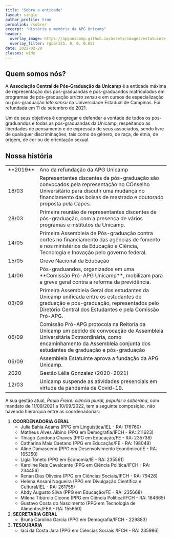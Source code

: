 ```yaml
---
title: "Sobre a entidade"
layout: single
author_profile: true
permalink: /sobre/
excerpt: "História e memória da APG Unicamp"
header:
  overlay_image: https://apgunicamp.github.io/assets/images/estatuinte_apg.jpg
  overlay_filter: rgba(125, 0, 0, 0.85)
date: 2022-02-28
classes: wide
---
```


## Quem somos nós?

A **Associação Central de Pós-Graduação da Unicamp** é a entidade máxima de representação dos pós-graduandas e pós-graduandos matriculados em programas de pós-graduação *stricto sensu* e em cursos de especialização ou pós-graduação *lato sensu* da Universidade Estadual de Campinas. Foi refundada em 11 de setembro de 2021.

Um de seus objetivos é congregar e defender a vontade de todos os pós-graduandos e todas as pós-graduandas da Unicamp, respeitando as liberdades de pensamento e de expressão de seus associados, sendo livre de quaisquer discriminações, tais como de gênero, de raça, de etnia, de origem, de cor ou de orientação sexual.
## Nossa história 

<table class="timeline-md">
  <tbody>
      <tr>
      <td>**2019**</td>
      <td> Ano da refundação da APG Unicamp </td>
    </tr>
    <tr>
      <td>18/03</td>
      <td>Representantes discentes da pós-graduação são convocados pela representação no COnselho Universitário para discutir uma mudança no financiamento das bolsas de mestrado e doutorado proposta pela Capes.</td>
    </tr>
    <tr>
      <td>28/03</td>
      <td>Primeira reunião de representantes discentes de pós-graduação, com a presença de vários programas e institutos da Unicamp.</td>
    </tr>
    <tr>
      <td>14/05</td>
      <td>Primeira Assembleia de Pós-graduação contra cortes no financiamento das agências de fomento e nos ministérios da Educação e Ciência, Tecnologia e Inovação pelo governo federal.</td>
    </tr>
    <tr>
      <td>15/05</td>
      <td>Greve Nacional da Educação</td>
    </tr>
    <tr>
      <td>14/06</td>
      <td>Pós-graduandos, organizados em uma **Comissão Pró-APG Unicamp**, mobilizam para a greve geral contra a reforma da previdência.</td>
    </tr>
    <tr>
      <td>03/09</td>
      <td>Primeira Assembleia Geral dos estudantes da Unicamp unificada entre os estudantes de graduação e pós-graduação, representados pelo Diretório Central dos Estudantes e pela Comissão Pró-APG.</td>
    </tr>
    <tr>
      <td>06/09</td>
      <td>Comissão Pró-APG protocola na Reitoria da Unicamp um pedido de convocação de Assembleia Universitária Extraordinária, como encaminhamento da Assembleia conjunta dos estudantes de graduação e pós-graduação </td>
    </tr>
    <tr>
      <td>06/09</td>
      <td>Assembleia Estatuinte aprova a fundação da APG Unicamp. </td>
    </tr>
    <tr>
      <td>2020</td>
      <td> Gestão Lélia Gonzalez (2020-2021) </td>
    </tr>
    <tr>
      <td>12/03</td>
      <td> Unicamp suspende as atividades presenciais em virtude da pandemia da Covid-19.</td>
    </tr>
  </tbody>
</table>                                   

A sua gestão atual, *Paulo Freire: ciência plural, popular e soberana*, com mandato de 11/09/2021 a 10/09/2022, tem a seguinte composição, não havendo hierarquia entre as coordenadorias:

<ol>
  <li> <b>COORDENADORIA GERAL</b>
     <ul>  
     <li> Julia Bahia Adams (PPG em Linguística/IEL - RA: 176760) </li>
     <li> Matheus Alves Albino (PPG em Demografia/IFCH - RA: 211623) </li>
     <li> Thiago Zandoná Chaves (PPG em Educação/FE - RA: 235738) </li>
     <li> Catharina Maia Caetano (PPG em Educação/FE - RA: 198049) </li>
     <li> Aline Damasceno (PPG em Desenvolvimento Econômico/IE - RA: 165350) </li>
     <li> Ligia Toneto (PPG em Economia/IE - RA: 235561) </li>
     <li> Karoline Reis Cavalcante (PPG em Ciência Política/IFCH - RA: 234456) </li>
     <li> Renan Dias Oliveira (PPG em Ciências Sociais/IFCH - RA: 79428) </li>
     <li> Helena Ansani Nogueira (PPG em Divulgação Científica e Cultural/IEL - RA: 261755) </li>
     <li> Abdy Augusto Silva (PPG em Educação/FE - RA: 235668) </li>
     <li> Milena Tibúrcio Cicone (PPG em Ciência Política/IFCH - RA: 184665) </li>
     <li> Gustavo Costa do Nascimento (PPG em Tecnologia de Alimentos/FEA - RA: 155650) </li>
     </ul> 
  <li> <b>SECRETARIA GERAL</b>
    <ul>
      <li> Bruna Carolina Garcia (PPG em Demografia/IFCH - 229883) </li>
    </ul>   
  <li> <b>TESOURARIA</b>
    <ul>
      <li> Iaci da Costa Jara (PPG em Ciências Sociais /IFCH - RA: 235986) </li>
    </ul>  
<ol>